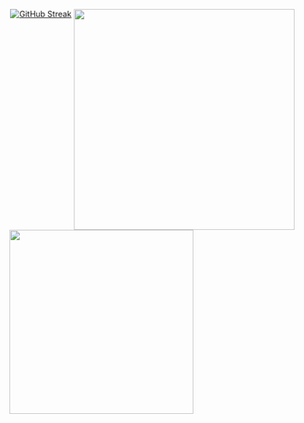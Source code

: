 <p align="center">
    <a href="https://github.com/anuraghazra/github-readme-stats" title="Go to Source">
        <img width=390 src="https://github-readme-stats-apenjulius-projects.vercel.app/api?username=apenjulius&include_all_commits=true&show_icons=true&theme=transparent" align="right"/>
    </a>
    <a href="https://github.com/anuraghazra/github-readme-stats">
        <img width=325 src="https://github-readme-stats-apenjulius-projects.vercel.app/api/top-langs?username=apenjulius&show_icons=true&locale=en&theme=transparent&langs_count=20&hide=CSS,HTML&size_weight=0.5&count_weight=0.5&card_width=325" align="left"/>
</a>
   <a href="https://git.io/streak-stats">
       <img src="https://github-readme-streak-stats-sigma-livid.vercel.app?user=apenjulius&theme=transparent" alt="GitHub Streak" />
   </a>
</p>
 
